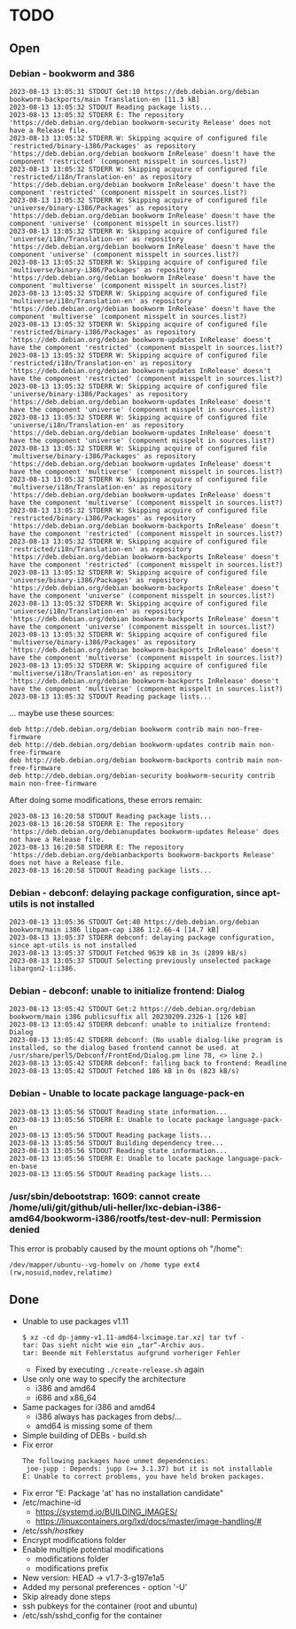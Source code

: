 TODO
====

Open
----

### Debian - bookworm and 386

```
2023-08-13 13:05:31 STDOUT Get:10 https://deb.debian.org/debian bookworm-backports/main Translation-en [11.3 kB]
2023-08-13 13:05:32 STDOUT Reading package lists...
2023-08-13 13:05:32 STDERR E: The repository 'https://deb.debian.org/debian bookworm-security Release' does not have a Release file.
2023-08-13 13:05:32 STDERR W: Skipping acquire of configured file 'restricted/binary-i386/Packages' as repository 'https://deb.debian.org/debian bookworm InRelease' doesn't have the component 'restricted' (component misspelt in sources.list?)
2023-08-13 13:05:32 STDERR W: Skipping acquire of configured file 'restricted/i18n/Translation-en' as repository 'https://deb.debian.org/debian bookworm InRelease' doesn't have the component 'restricted' (component misspelt in sources.list?)
2023-08-13 13:05:32 STDERR W: Skipping acquire of configured file 'universe/binary-i386/Packages' as repository 'https://deb.debian.org/debian bookworm InRelease' doesn't have the component 'universe' (component misspelt in sources.list?)
2023-08-13 13:05:32 STDERR W: Skipping acquire of configured file 'universe/i18n/Translation-en' as repository 'https://deb.debian.org/debian bookworm InRelease' doesn't have the component 'universe' (component misspelt in sources.list?)
2023-08-13 13:05:32 STDERR W: Skipping acquire of configured file 'multiverse/binary-i386/Packages' as repository 'https://deb.debian.org/debian bookworm InRelease' doesn't have the component 'multiverse' (component misspelt in sources.list?)
2023-08-13 13:05:32 STDERR W: Skipping acquire of configured file 'multiverse/i18n/Translation-en' as repository 'https://deb.debian.org/debian bookworm InRelease' doesn't have the component 'multiverse' (component misspelt in sources.list?)
2023-08-13 13:05:32 STDERR W: Skipping acquire of configured file 'restricted/binary-i386/Packages' as repository 'https://deb.debian.org/debian bookworm-updates InRelease' doesn't have the component 'restricted' (component misspelt in sources.list?)
2023-08-13 13:05:32 STDERR W: Skipping acquire of configured file 'restricted/i18n/Translation-en' as repository 'https://deb.debian.org/debian bookworm-updates InRelease' doesn't have the component 'restricted' (component misspelt in sources.list?)
2023-08-13 13:05:32 STDERR W: Skipping acquire of configured file 'universe/binary-i386/Packages' as repository 'https://deb.debian.org/debian bookworm-updates InRelease' doesn't have the component 'universe' (component misspelt in sources.list?)
2023-08-13 13:05:32 STDERR W: Skipping acquire of configured file 'universe/i18n/Translation-en' as repository 'https://deb.debian.org/debian bookworm-updates InRelease' doesn't have the component 'universe' (component misspelt in sources.list?)
2023-08-13 13:05:32 STDERR W: Skipping acquire of configured file 'multiverse/binary-i386/Packages' as repository 'https://deb.debian.org/debian bookworm-updates InRelease' doesn't have the component 'multiverse' (component misspelt in sources.list?)
2023-08-13 13:05:32 STDERR W: Skipping acquire of configured file 'multiverse/i18n/Translation-en' as repository 'https://deb.debian.org/debian bookworm-updates InRelease' doesn't have the component 'multiverse' (component misspelt in sources.list?)
2023-08-13 13:05:32 STDERR W: Skipping acquire of configured file 'restricted/binary-i386/Packages' as repository 'https://deb.debian.org/debian bookworm-backports InRelease' doesn't have the component 'restricted' (component misspelt in sources.list?)
2023-08-13 13:05:32 STDERR W: Skipping acquire of configured file 'restricted/i18n/Translation-en' as repository 'https://deb.debian.org/debian bookworm-backports InRelease' doesn't have the component 'restricted' (component misspelt in sources.list?)
2023-08-13 13:05:32 STDERR W: Skipping acquire of configured file 'universe/binary-i386/Packages' as repository 'https://deb.debian.org/debian bookworm-backports InRelease' doesn't have the component 'universe' (component misspelt in sources.list?)
2023-08-13 13:05:32 STDERR W: Skipping acquire of configured file 'universe/i18n/Translation-en' as repository 'https://deb.debian.org/debian bookworm-backports InRelease' doesn't have the component 'universe' (component misspelt in sources.list?)
2023-08-13 13:05:32 STDERR W: Skipping acquire of configured file 'multiverse/binary-i386/Packages' as repository 'https://deb.debian.org/debian bookworm-backports InRelease' doesn't have the component 'multiverse' (component misspelt in sources.list?)
2023-08-13 13:05:32 STDERR W: Skipping acquire of configured file 'multiverse/i18n/Translation-en' as repository 'https://deb.debian.org/debian bookworm-backports InRelease' doesn't have the component 'multiverse' (component misspelt in sources.list?)
2023-08-13 13:05:32 STDOUT Reading package lists...
```

... maybe use these sources:

```
deb http://deb.debian.org/debian bookworm contrib main non-free-firmware
deb http://deb.debian.org/debian bookworm-updates contrib main non-free-firmware
deb http://deb.debian.org/debian bookworm-backports contrib main non-free-firmware
deb http://deb.debian.org/debian-security bookworm-security contrib main non-free-firmware
```

After doing some modifications, these errors remain:

```
2023-08-13 16:20:58 STDOUT Reading package lists...
2023-08-13 16:20:58 STDERR E: The repository 'https://deb.debian.org/debianupdates bookworm-updates Release' does not have a Release file.
2023-08-13 16:20:58 STDERR E: The repository 'https://deb.debian.org/debianbackports bookworm-backports Release' does not have a Release file.
2023-08-13 16:20:58 STDOUT Reading package lists...
```


### Debian - debconf: delaying package configuration, since apt-utils is not installed

```
2023-08-13 13:05:36 STDOUT Get:40 https://deb.debian.org/debian bookworm/main i386 libpam-cap i386 1:2.66-4 [14.7 kB]
2023-08-13 13:05:37 STDERR debconf: delaying package configuration, since apt-utils is not installed
2023-08-13 13:05:37 STDOUT Fetched 9639 kB in 3s (2899 kB/s)
2023-08-13 13:05:37 STDOUT Selecting previously unselected package libargon2-1:i386.
```

### Debian - debconf: unable to initialize frontend: Dialog

```
2023-08-13 13:05:42 STDOUT Get:2 https://deb.debian.org/debian bookworm/main i386 publicsuffix all 20230209.2326-1 [126 kB]
2023-08-13 13:05:42 STDERR debconf: unable to initialize frontend: Dialog
2023-08-13 13:05:42 STDERR debconf: (No usable dialog-like program is installed, so the dialog based frontend cannot be used. at /usr/share/perl5/Debconf/FrontEnd/Dialog.pm line 78, <> line 2.)
2023-08-13 13:05:42 STDERR debconf: falling back to frontend: Readline
2023-08-13 13:05:42 STDOUT Fetched 186 kB in 0s (823 kB/s)
```

### Debian - Unable to locate package language-pack-en

```
2023-08-13 13:05:56 STDOUT Reading state information...
2023-08-13 13:05:56 STDERR E: Unable to locate package language-pack-en
2023-08-13 13:05:56 STDOUT Reading package lists...
2023-08-13 13:05:56 STDOUT Building dependency tree...
2023-08-13 13:05:56 STDOUT Reading state information...
2023-08-13 13:05:56 STDERR E: Unable to locate package language-pack-en-base
2023-08-13 13:05:56 STDOUT Reading package lists...
```

### /usr/sbin/debootstrap: 1609: cannot create /home/uli/git/github/uli-heller/lxc-debian-i386-amd64/bookworm-i386/rootfs/test-dev-null: Permission denied

This error is probably caused by the mount options oh "/home":

```
/dev/mapper/ubuntu--vg-homelv on /home type ext4 (rw,nosuid,nodev,relatime)
```

Done
----

- Unable to use packages v1.11
  ```
  $ xz -cd dp-jammy-v1.11-amd64-lxcimage.tar.xz| tar tvf -
  tar: Das sieht nicht wie ein „tar“-Archiv aus.
  tar: Beende mit Fehlerstatus aufgrund vorheriger Fehler
  ```
  - Fixed by executing `./create-release.sh` again  
- Use only one way to specify the architecture
  - i386 and amd64
  - i686 and x86_64
- Same packages for i386 and amd64
  - i386 always has packages from debs/...
  - amd64 is missing some of them
- Simple building of DEBs - build.sh
- Fix error
  ```
  The following packages have unmet dependencies:
   joe-jupp : Depends: jupp (>= 3.1.37) but it is not installable
  E: Unable to correct problems, you have held broken packages.
  ```
- Fix error "E: Package 'at' has no installation candidate"
- /etc/machine-id
  - https://systemd.io/BUILDING_IMAGES/
  - https://linuxcontainers.org/lxd/docs/master/image-handling/#
- /etc/ssh/*host*key
- Encrypt modifications folder
- Enable multiple potential modifications
  - modifications folder
  - modifications prefix
- New version: HEAD -> v1.7-3-g197e1a5
- Added my personal preferences - option '-U'
- Skip already done steps
- ssh pubkeys for the container (root and ubuntu)
- /etc/ssh/sshd_config for the container
